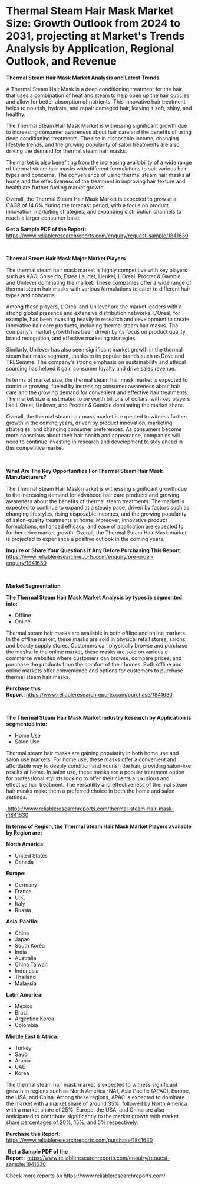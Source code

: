 <p><h1>Thermal Steam Hair Mask Market Size: Growth Outlook from 2024 to 2031, projecting at Market's Trends Analysis by Application, Regional Outlook, and Revenue</h1></p><p><strong>Thermal Steam Hair Mask Market Analysis and Latest Trends</strong></p>
<p><p>A Thermal Steam Hair Mask is a deep conditioning treatment for the hair that uses a combination of heat and steam to help open up the hair cuticles and allow for better absorption of nutrients. This innovative hair treatment helps to nourish, hydrate, and repair damaged hair, leaving it soft, shiny, and healthy.</p><p>The Thermal Steam Hair Mask Market is witnessing significant growth due to increasing consumer awareness about hair care and the benefits of using deep conditioning treatments. The rise in disposable income, changing lifestyle trends, and the growing popularity of salon treatments are also driving the demand for thermal steam hair masks.</p><p>The market is also benefiting from the increasing availability of a wide range of thermal steam hair masks with different formulations to suit various hair types and concerns. The convenience of using thermal steam hair masks at home and the effectiveness of the treatment in improving hair texture and health are further fueling market growth.</p><p>Overall, the Thermal Steam Hair Mask Market is expected to grow at a CAGR of 14.6% during the forecast period, with a focus on product innovation, marketing strategies, and expanding distribution channels to reach a larger consumer base.</p></p>
<p><strong>Get a Sample PDF of the Report:&nbsp;</strong> <a href="https://www.reliableresearchreports.com/enquiry/request-sample/1841630">https://www.reliableresearchreports.com/enquiry/request-sample/1841630</a></p>
<p>&nbsp;</p>
<p><strong>Thermal Steam Hair Mask Major Market Players</strong></p>
<p><p>The thermal steam hair mask market is highly competitive with key players such as KAO, Shiseido, Estee Lauder, Henkel, L'Oreal, Procter & Gamble, and Unilever dominating the market. These companies offer a wide range of thermal steam hair masks with various formulations to cater to different hair types and concerns.</p><p>Among these players, L'Oreal and Unilever are the market leaders with a strong global presence and extensive distribution networks. L'Oreal, for example, has been investing heavily in research and development to create innovative hair care products, including thermal steam hair masks. The company's market growth has been driven by its focus on product quality, brand recognition, and effective marketing strategies.</p><p>Similarly, Unilever has also seen significant market growth in the thermal steam hair mask segment, thanks to its popular brands such as Dove and TRESemme. The company's strong emphasis on sustainability and ethical sourcing has helped it gain consumer loyalty and drive sales revenue.</p><p>In terms of market size, the thermal steam hair mask market is expected to continue growing, fueled by increasing consumer awareness about hair care and the growing demand for convenient and effective hair treatments. The market size is estimated to be worth billions of dollars, with key players like L'Oreal, Unilever, and Procter & Gamble dominating the market share.</p><p>Overall, the thermal steam hair mask market is expected to witness further growth in the coming years, driven by product innovation, marketing strategies, and changing consumer preferences. As consumers become more conscious about their hair health and appearance, companies will need to continue investing in research and development to stay ahead in this competitive market.</p></p>
<p>&nbsp;</p>
<p><strong>What Are The Key Opportunities For Thermal Steam Hair Mask Manufacturers?</strong></p>
<p><p>The Thermal Steam Hair Mask market is witnessing significant growth due to the increasing demand for advanced hair care products and growing awareness about the benefits of thermal steam treatments. The market is expected to continue to expand at a steady pace, driven by factors such as changing lifestyles, rising disposable incomes, and the growing popularity of salon-quality treatments at home. Moreover, innovative product formulations, enhanced efficacy, and ease of application are expected to further drive market growth. Overall, the Thermal Steam Hair Mask market is projected to experience a positive outlook in the coming years.</p></p>
<p><strong>Inquire or Share Your Questions If Any Before Purchasing This Report:</strong> <a href="https://www.reliableresearchreports.com/enquiry/pre-order-enquiry/1841630">https://www.reliableresearchreports.com/enquiry/pre-order-enquiry/1841630</a></p>
<p>&nbsp;</p>
<p><strong>Market Segmentation</strong></p>
<p><strong>The Thermal Steam Hair Mask Market Analysis by types is segmented into:</strong></p>
<p><ul><li>Offline</li><li>Online</li></ul></p>
<p><p>Thermal steam hair masks are available in both offline and online markets. In the offline market, these masks are sold in physical retail stores, salons, and beauty supply stores. Customers can physically browse and purchase the masks. In the online market, these masks are sold on various e-commerce websites where customers can browse, compare prices, and purchase the products from the comfort of their homes. Both offline and online markets offer convenience and options for customers to purchase thermal steam hair masks.</p></p>
<p><strong>Purchase this Report:&nbsp;</strong><a href="https://www.reliableresearchreports.com/purchase/1841630">https://www.reliableresearchreports.com/purchase/1841630</a></p>
<p>&nbsp;</p>
<p><strong>The Thermal Steam Hair Mask Market Industry Research by Application is segmented into:</strong></p>
<p><ul><li>Home Use</li><li>Salon Use</li></ul></p>
<p><p>Thermal steam hair masks are gaining popularity in both home use and salon use markets. For home use, these masks offer a convenient and affordable way to deeply condition and nourish the hair, providing salon-like results at home. In salon use, these masks are a popular treatment option for professional stylists looking to offer their clients a luxurious and effective hair treatment. The versatility and effectiveness of thermal steam hair masks make them a preferred choice in both the home and salon settings.</p></p>
<p><a href="https://www.reliableresearchreports.com/thermal-steam-hair-mask-r1841630">&nbsp;https://www.reliableresearchreports.com/thermal-steam-hair-mask-r1841630</a></p>
<p><strong>In terms of Region, the Thermal Steam Hair Mask Market Players available by Region are:</strong></p>
<p>
    <p> <strong> North America: </strong>
        <ul>
            <li>United States</li>
            <li>Canada</li>
        </ul>
        </p> 
    <p> <strong> Europe: </strong>
        <ul>
            <li>Germany</li>
            <li>France</li>
            <li>U.K.</li>
            <li>Italy</li>
            <li>Russia</li>
        </ul>
        </p> 
    <p> <strong> Asia-Pacific: </strong>
        <ul>
            <li>China</li>
            <li>Japan</li>
            <li>South Korea</li>
            <li>India</li>
            <li>Australia</li>
            <li>China Taiwan</li>
            <li>Indonesia</li>
            <li>Thailand</li>
            <li>Malaysia</li>
        </ul>
        </p> 
    <p> <strong> Latin America: </strong>
        <ul>
            <li>Mexico</li>
            <li>Brazil</li>
            <li>Argentina Korea</li>
            <li>Colombia</li>
        </ul>
        </p> 
    <p> <strong> Middle East & Africa: </strong>
        <ul>
            <li>Turkey</li>
            <li>Saudi</li>
            <li>Arabia</li>
            <li>UAE</li>
            <li>Korea</li>
        </ul>
    </p>
    </p>
<p><p>The thermal steam hair mask market is expected to witness significant growth in regions such as North America (NA), Asia Pacific (APAC), Europe, the USA, and China. Among these regions, APAC is expected to dominate the market with a market share of around 35%, followed by North America with a market share of 25%. Europe, the USA, and China are also anticipated to contribute significantly to the market growth with market share percentages of 20%, 15%, and 5% respectively.</p></p>
<p><strong>Purchase this Report: </strong><a href="https://www.reliableresearchreports.com/purchase/1841630">https://www.reliableresearchreports.com/purchase/1841630</a></p>
<p>&nbsp;<strong>Get a Sample PDF of the Report:&nbsp;&nbsp;</strong><a href="https://www.reliableresearchreports.com/enquiry/request-sample/1841630">https://www.reliableresearchreports.com/enquiry/request-sample/1841630</a></p>
<p><strong></strong></p>
<p>Check more reports on https://www.reliableresearchreports.com/</p>